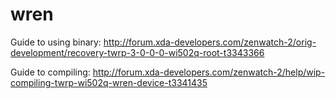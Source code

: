 # wren
Guide to using binary: http://forum.xda-developers.com/zenwatch-2/orig-development/recovery-twrp-3-0-0-0-wi502q-root-t3343366

Guide to compiling: http://forum.xda-developers.com/zenwatch-2/help/wip-compiling-twrp-wi502q-wren-device-t3341435
